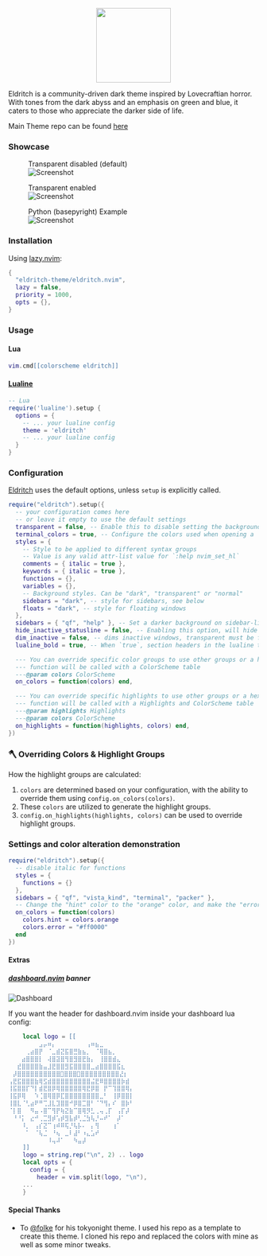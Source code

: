 <p align="center">
<img src="https://raw.github.com/eldritch-theme/eldritch/master/assets/logo/logo.png" width=150>
</p>
<p>
Eldritch is a community-driven dark theme inspired by Lovecraftian horror. With tones from the dark abyss and an emphasis on green and blue, it caters to those who appreciate the darker side of life.
</p>

Main Theme repo can be found [here](https://github.com/eldritch-theme/eldritch)

### Showcase

<figure>
<figcaption>Transparent disabled (default)</figcaption>
<img src="screenshot.png" alt="Screenshot"/><br/>
</figure>
<figure>
<figcaption>Transparent enabled</figcaption>
<img src="screenshot-transparent.png" alt="Screenshot"/><br/>
</figure>
<figure>
<figcaption>Python (basepyright) Example</figcaption>
<img src="python-screenshot.png" alt="Screenshot"/><br/>
</figure>

### Installation
Using [lazy.nvim](https://github.com/folke/lazy.nvim):
```lua
{
  "eldritch-theme/eldritch.nvim",
  lazy = false,
  priority = 1000,
  opts = {},
}
```

### Usage
#### Lua
```lua
vim.cmd[[colorscheme eldritch]]
```
#### [Lualine](https://github.com/nvim-lualine/lualine.nvim)
```lua
-- Lua
require('lualine').setup {
  options = {
    -- ... your lualine config
    theme = 'eldritch'
    -- ... your lualine config
  }
}
```

### Configuration
[Eldritch](https://github.com/eldritch-theme/eldritch.nvim) uses the default options, unless `setup` is explicitly called.
```lua
require("eldritch").setup({
  -- your configuration comes here
  -- or leave it empty to use the default settings
  transparent = false, -- Enable this to disable setting the background color
  terminal_colors = true, -- Configure the colors used when opening a `:terminal` in [Neovim](https://github.com/neovim/neovim)
  styles = {
    -- Style to be applied to different syntax groups
    -- Value is any valid attr-list value for `:help nvim_set_hl`
    comments = { italic = true },
    keywords = { italic = true },
    functions = {},
    variables = {},
    -- Background styles. Can be "dark", "transparent" or "normal"
    sidebars = "dark", -- style for sidebars, see below
    floats = "dark", -- style for floating windows
  },
  sidebars = { "qf", "help" }, -- Set a darker background on sidebar-like windows. For example: `["qf", "vista_kind", "terminal", "packer"]`
  hide_inactive_statusline = false, -- Enabling this option, will hide inactive statuslines and replace them with a thin border instead. Should work with the standard **StatusLine** and **LuaLine**.
  dim_inactive = false, -- dims inactive windows, transparent must be false for this to work
  lualine_bold = true, -- When `true`, section headers in the lualine theme will be bold

  --- You can override specific color groups to use other groups or a hex color
  --- function will be called with a ColorScheme table
  ---@param colors ColorScheme
  on_colors = function(colors) end,

  --- You can override specific highlights to use other groups or a hex color
  --- function will be called with a Highlights and ColorScheme table
  ---@param highlights Highlights
  ---@param colors ColorScheme
  on_highlights = function(highlights, colors) end,
})
```

### 🪓 Overriding Colors & Highlight Groups

How the highlight groups are calculated:

1. `colors` are determined based on your configuration, with the ability to
   override them using `config.on_colors(colors)`.
1. These `colors` are utilized to generate the highlight groups.
1. `config.on_highlights(highlights, colors)` can be used to override highlight
   groups.

### Settings and color alteration demonstration

```lua
require("eldritch").setup({
  -- disable italic for functions
  styles = {
    functions = {}
  },
  sidebars = { "qf", "vista_kind", "terminal", "packer" },
  -- Change the "hint" color to the "orange" color, and make the "error" color bright red
  on_colors = function(colors)
    colors.hint = colors.orange
    colors.error = "#ff0000"
  end
})
```

#### Extras

##### [dashboard.nvim](https://github.com/nvimdev/dashboard-nvim) banner
<img src="dashboard.png" alt="Dashboard"/><br/>

If you want the header for dashboard.nvim inside your dashboard lua config:
```lua
    local logo = [[
⠀⠀⠀⠀⠀⠀⠀⣠⡤⠶⡄⠀⠀⠀⠀⠀⠀⠀⢠⠶⣦⣀⠀⠀⠀⠀⠀⠀⠀
⠀⠀⠀⠀⢀⣴⣿⡟⠀⠈⣀⣾⣝⣯⣿⣛⣷⣦⡀⠀⠈⢿⣿⣦⡀⠀⠀⠀⠀
⠀⠀⠀⣴⣿⣿⣿⡇⠀⢼⣿⣽⣿⢻⣿⣻⣿⣟⣷⡄⠀⢸⣿⣿⣾⣄⠀⠀⠀
⠀⠀⣞⣿⣿⣿⣿⣷⣤⣸⣟⣿⣿⣻⣯⣿⣿⣿⣿⣀⣴⣿⣿⣿⣿⣯⣆⠀⠀
⠀⡼⣿⣿⣿⣿⣿⣿⣿⣿⣿⣿⣿⣿⣿⣿⣿⣿⣿⣿⣿⣿⣿⣿⣜⡆⠀
⢠⣟⣯⣿⣿⣿⣷⢿⣫⣾⣿⣿⣿⣿⣿⣿⣿⣿⣿⣬⣟⠿⣿⣿⣿⣿⡷⣾⠀
⢸⣯⣿⣿⡏⠙⡇⣾⣟⣿⡿⢿⣿⣿⣿⣿⣿⢿⣟⡿⣿⠀⡟⠉⢹⣿⣿⢿⡄
⢸⣯⡿⢿⠀⠀⠱⢈⣿⢿⣿⡿⣏⣿⣿⣿⣿⣿⣿⣿⣿⣀⠃⠀⢸⡿⣿⣿⡇
⢸⣿⣇⠈⢃⣴⠟⠛⢉⣸⣇⣹⣿⣿⠚⡿⣿⣉⣿⠃⠈⠙⢻⡄⠎⠀⣿⡷⠃
⠈⡇⣿⠀⠀⠻⣤⠠⣿⠉⢻⡟⢷⣝⣷⠉⣿⢿⡻⣃⢀⢤⢀⡏⠀⢠⡏⡼⠀
⠀⠘⠘⡅⠀⣔⠚⢀⣉⣻⡾⢡⡾⣻⣧⡾⢃⣈⣳⢧⡘⠤⠞⠁⠀⡼⠁⠀⠀
⠀⠀⠀⠸⡀⠀⢠⡎⣝⠉⢰⠾⠿⢯⡘⢧⡧⠄⠀⡄⢻⠀⠀⠀⢰⠁⠀⠀⠀
⠀⠀⠀⠀⠁⠀⠈⢧⣈⠀⠘⢦⠀⣀⠇⣼⠃⠰⣄⣡⠞⠀⠀⠀⠀⠀⠀⠀⠀
⠀⠀⠀⠀⠀⠀⠀⠀⠀⠸⢤⠼⠁⠀⠀⠳⣤⡼⠀⠀⠀⠀⠀⠀
    ]]
    logo = string.rep("\n", 2) .. logo
    local opts = {
      config = {
        header = vim.split(logo, "\n"),
    ...
    }
```


#### Special Thanks
 -  To [@folke](https://github.com/folke/tokyonight.nvim) for his tokyonight theme. I used his repo as a template to create this theme. I cloned his repo and replaced the colors with mine as well as some minor tweaks.

<!-- vim: set ft=markdown: -->